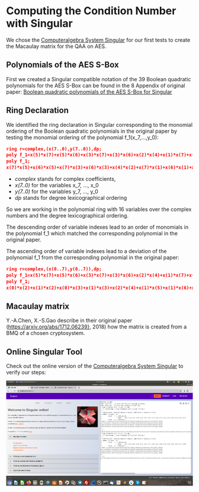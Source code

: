 # Computing the Condition Number with Singular

We chose the [Computeralgebra System Singular](https://www.singular.uni-kl.de/) for our first tests to create the Macaulay matrix for the QAA on AES. 


## Polynomials of the AES S-Box

First we created a Singular compatible notation of the 39 Boolean quadratic polynomials for the AES S-Box can be found in the 8 Appendix of original paper: [Boolean quadratic polynomials of the AES S-Box for Singular](AES_polys_Chen_Gao_vars.txt)



## Ring Declaration

We identified the ring declaration in Singular corresponding to the monomial ordering of the Boolean quadratic polynomials in the original paper by testing the monomial ordering of the polynomial f_1(x_7,...,y_0):

``` json
ring r=complex,(x(7..0),y(7..0)),dp;
poly f_1=x(5)*x(7)+x(5)*x(6)+x(3)*x(7)+x(3)*x(6)+x(2)*x(4)+x(1)*x(7)+x(1)*x(6)+x(1)*x(5)+x(1)*x(3)+x(1)*x(2)+x(0)*x(7)+x(0)*x(3)+x(0)*x(2)+x(6)*y(7)+x(7)*y(6)+x(6)*y(6)+x(7)*y(5)+x(5)*y(5)+x(7)*y(4)+x(1)*y(4)+x(2)*y(3)+x(0)*y(3)+x(6)*y(2)+x(4)*y(2)+x(3)*y(2)+x(0)*y(2)+x(4)*y(0)+x(2)*y(0)+x(7)+x(5)+x(3)+y(7)+y(2)+y(0)+1;
poly f_1;
x(7)*x(5)+x(6)*x(5)+x(7)*x(3)+x(6)*x(3)+x(4)*x(2)+x(7)*x(1)+x(6)*x(1)+x(5)*x(1)+x(3)*x(1)+x(2)*x(1)+x(7)*x(0)+x(3)*x(0)+x(2)*x(0)+x(6)*y(7)+x(7)*y(6)+x(6)*y(6)+x(7)*y(5)+x(5)*y(5)+x(7)*y(4)+x(1)*y(4)+x(2)*y(3)+x(0)*y(3)+x(6)*y(2)+x(4)*y(2)+x(3)*y(2)+x(0)*y(2)+x(4)*y(0)+x(2)*y(0)+x(7)+x(5)+x(3)+y(7)+y(2)+y(0)+1
```
* *complex* stands for complex coefficients, 
* *x(7..0)* for the variables x_7, ..., x_0 
* *y(7..0)* for the variables y_7, ..., y_0 
* *dp* stands for degree lexicographical ordering

So we are working in the polynomial ring with 16 variables over the complex numbers and the degree lexicographical ordering.

The descending order of variable indexes lead to an order of monomials in the polynomial f_1 which matched the corresponding polynomial in the original paper.

The ascending order of variable indexes lead to a deviation of the polynomial f_1 from the corresponding polynomial in the original paper:

``` json
ring r=complex,(x(0..7),y(0..7)),dp; 
poly f_1=x(5)*x(7)+x(5)*x(6)+x(3)*x(7)+x(3)*x(6)+x(2)*x(4)+x(1)*x(7)+x(1)*x(6)+x(1)*x(5)+x(1)*x(3)+x(1)*x(2)+x(0)*x(7)+x(0)*x(3)+x(0)*x(2)+x(6)*y(7)+x(7)*y(6)+x(6)*y(6)+x(7)*y(5)+x(5)*y(5)+x(7)*y(4)+x(1)*y(4)+x(2)*y(3)+x(0)*y(3)+x(6)*y(2)+x(4)*y(2)+x(3)*y(2)+x(0)*y(2)+x(4)*y(0)+x(2)*y(0)+x(7)+x(5)+x(3)+y(7)+y(2)+y(0)+1;
poly f_1;
x(0)*x(2)+x(1)*x(2)+x(0)*x(3)+x(1)*x(3)+x(2)*x(4)+x(1)*x(5)+x(1)*x(6)+x(3)*x(6)+x(5)*x(6)+x(0)*x(7)+x(1)*x(7)+x(3)*x(7)+x(5)*x(7)+x(2)*y(0)+x(4)*y(0)+x(0)*y(2)+x(3)*y(2)+x(4)*y(2)+x(6)*y(2)+x(0)*y(3)+x(2)*y(3)+x(1)*y(4)+x(7)*y(4)+x(5)*y(5)+x(7)*y(5)+x(6)*y(6)+x(7)*y(6)+x(6)*y(7)+x(3)+x(5)+x(7)+y(0)+y(2)+y(7)+1
```



## Macaulay matrix

Y.-A.Chen, X.-S.Gao  describe in their original paper (https://arxiv.org/abs/1712.06239}, 2018) how the matrix is created from a BMQ of a chosen cryptosystem. 


## Online Singular Tool

Check out the online version of the [Computeralgebra System Singular](https://www.singular.uni-kl.de:8003/) to verify our steps:


![](pics/AES_S-Box_ring_vars_singular.png)





